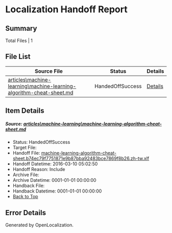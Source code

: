 # <a name='report-top'></a> Localization Handoff Report

## Summary
 Total Files | 1

## File List
 Source File | Status | Details 
 ----------- | ------ | ------- 
 [articles\machine-learning\machine-learning-algorithm-cheat-sheet.md](https://github.com/OpenLocalizationTest/azuretest/blob/66e9bfa9fa093e95b50955365e8afa422af720a5/articles/machine-learning/machine-learning-algorithm-cheat-sheet.md) | HandedOffSuccess | [Details](#a96586d9cc02c160c65a0ea59b4712cedf3deed78540)

## Item Details
##### <a name='a96586d9cc02c160c65a0ea59b4712cedf3deed78540'></a> Source: [articles\machine-learning\machine-learning-algorithm-cheat-sheet.md](https://github.com/OpenLocalizationTest/azuretest/blob/66e9bfa9fa093e95b50955365e8afa422af720a5/articles/machine-learning/machine-learning-algorithm-cheat-sheet.md)
* Status: HandedOffSuccess
* Target File: 
* Handoff File: [machine-learning-algorithm-cheat-sheet.b74ec79f7751871e9b87bba92483bce7869f8b26.zh-tw.xlf](https://github.com/OpenLocalizationTest/azuretest.handoff/blob/ddf65afbd08f77c7500aaeeac8775df348953a51/ol-handoff/OpenLocalizationTest/azuretest.zh-tw/master/ht/machine-learning-algorithm-cheat-sheet.b74ec79f7751871e9b87bba92483bce7869f8b26.zh-tw.xlf)
* Handoff Datetime: 2016-03-10 05:02:50
* Handoff Reason: Include
* Archive File: 
* Archive Datetime: 0001-01-01 00:00:00
* Handback File: 
* Handback Datetime: 0001-01-01 00:00:00
* [Back to Top](#report-top)


## Error Details

Generated by OpenLocalization.
